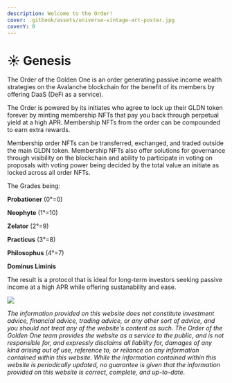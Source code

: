 ```yaml
---
description: Welcome to the Order!
cover: .gitbook/assets/universe-vintage-art-poster.jpg
coverY: 0
---
```


# ☀ Genesis

The Order of the Golden One is an order generating passive income wealth strategies on the Avalanche blockchain for the benefit of its members by offering DaaS (DeFi as a service).&#x20;

The Order is powered by its initiates who agree to lock up their GLDN token forever by minting membership NFTs that pay you back through perpetual yield at a high APR. Membership NFTs from the order can be compounded to earn extra rewards.

Membership order NFTs can be transferred, exchanged, and traded outside the main GLDN token. Membership NFTs also offer solutions for governance through visibility on the blockchain and ability to participate in voting on proposals with voting power being decided by the total value an initiate as locked across all order NFTs.

The Grades being:

**Probationer** (0°=0)

**Neophyte** (1°=10)

**Zelator** (2°=9)

**Practicus** (3°=8)

**Philosophus** (4°=7)

**Dominus Liminis**&#x20;

The result is a protocol that is ideal for long-term investors seeking passive income at a high APR while offering sustanability and ease.

![](.gitbook/assets/pd206-21a\_1.jpg)

_The information provided on this website does not constitute investment advice, financial advice, trading advice, or any other sort of advice, and you should not treat any of the website's content as such. The Order of the Golden One team provides the website as a service to the public, and is not responsible for, and expressly disclaims all liability for, damages of any kind arising out of use, reference to, or reliance on any information contained within this website. While the information contained within this website is periodically updated, no guarantee is given that the information provided on this website is correct, complete, and up-to-date._
